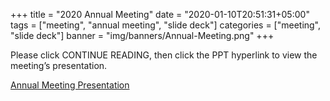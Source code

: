 +++
title = "2020 Annual Meeting"
date = "2020-01-10T20:51:31+05:00"
tags = ["meeting", "annual meeting", "slide deck"]
categories = ["meeting", "slide deck"]
banner = "img/banners/Annual-Meeting.png"
+++

Please click CONTINUE READING, then click the PPT hyperlink to view the meeting’s presentation.

[Annual Meeting Presentation](/doc/2020_AnnualMeeting_Presentation_ForWebsite.pdf)
